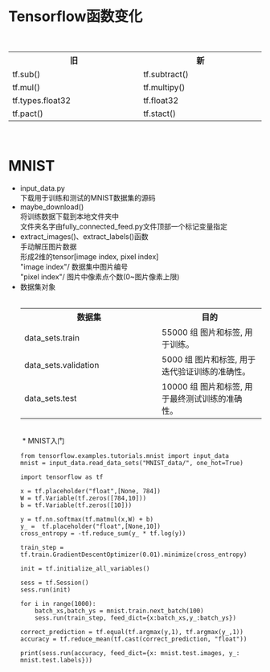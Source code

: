 # Tensorflow函数变化
  <div align="center">
    <table>
      <tr><th width="500"><b>旧</b></th><th width="500"><b>新</b></th></tr>
      <tr><td>tf.sub()</td><td>tf.subtract()</td></tr>
      <tr><td>tf.mul()</td><td>tf.multipy()</td></tr>
      <tr><td>tf.types.float32</td><td>tf.float32</td></tr>
      <tr><td>tf.pact()</td><td>tf.stact()</td></tr>
    </table>
  </div></br>  
  
# MNIST
  * input\_data.py  
       下载用于训练和测试的MNIST数据集的源码  
  * maybe\_download()  
       将训练数据下载到本地文件夹中  
       文件夹名字由fully\_connected_feed.py文件顶部一个标记变量指定
  * extract\_images()、extract\_labels()函数  
       手动解压图片数据  
       形成2维的tensor[image index, pixel index]  
       "image index"/  数据集中图片编号  
       "pixel index"/    图片中像素点个数(0~图片像素上限)
  * 数据集对象  
        <div align="center">
          <table>
            <tr><th width="500"><b>数据集</b></th><th width="500"><b>目的</b></th></tr>
            <tr><td>data_sets.train</td><td>55000 组 图片和标签, 用于训练。</td></tr>
            <tr><td>data_sets.validation</td><td>5000 组 图片和标签, 用于迭代验证训练的准确性。</td></tr>
            <tr><td>data_sets.test</td><td>10000 组 图片和标签, 用于最终测试训练的准确性。</td></tr>
          </table>
        </div><br>
  * MNIST入门  
    <pre><code>from tensorflow.examples.tutorials.mnist import input_data
    mnist = input_data.read_data_sets("MNIST_data/", one_hot=True)
    
    import tensorflow as tf
    
    x = tf.placeholder("float",[None, 784])
    W = tf.Variable(tf.zeros([784,10]))
    b = tf.Variable(tf.zeros([10]))
    
    y = tf.nn.softmax(tf.matmul(x,W) + b)
    y_ =  tf.placeholder("float",[None,10])
    cross_entropy = -tf.reduce_sum(y_ * tf.log(y))
    
    train_step = tf.train.GradientDescentOptimizer(0.01).minimize(cross_entropy)
    
    init = tf.initialize_all_variables()
    
    sess = tf.Session()
    sess.run(init)
    
    for i in range(1000):
        batch_xs,batch_ys = mnist.train.next_batch(100)
        sess.run(train_step, feed_dict={x:batch_xs,y_:batch_ys})
    
    correct_prediction = tf.equal(tf.argmax(y,1), tf.argmax(y_,1))
    accuracy = tf.reduce_mean(tf.cast(correct_prediction, "float"))
    
    print(sess.run(accuracy, feed_dict={x: mnist.test.images, y_: mnist.test.labels}))
    </code></pre>
